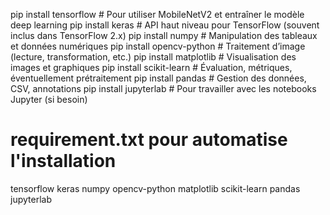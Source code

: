 pip install tensorflow        # Pour utiliser MobileNetV2 et entraîner le modèle deep learning
pip install keras             # API haut niveau pour TensorFlow (souvent inclus dans TensorFlow 2.x)
pip install numpy             # Manipulation des tableaux et données numériques
pip install opencv-python     # Traitement d’image (lecture, transformation, etc.)
pip install matplotlib        # Visualisation des images et graphiques
pip install scikit-learn      # Évaluation, métriques, éventuellement prétraitement
pip install pandas            # Gestion des données, CSV, annotations
pip install jupyterlab        # Pour travailler avec les notebooks Jupyter (si besoin)

# requirement.txt pour automatise l'installation 
tensorflow
keras
numpy
opencv-python
matplotlib
scikit-learn
pandas
jupyterlab
